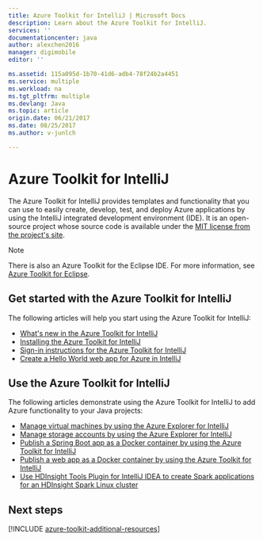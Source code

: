 ```yaml
---
title: Azure Toolkit for IntelliJ | Microsoft Docs
description: Learn about the Azure Toolkit for IntelliJ.
services: ''
documentationcenter: java
author: alexchen2016
manager: digimobile
editor: ''

ms.assetid: 115a095d-1b70-41d6-adb4-78f24b2a4451
ms.service: multiple
ms.workload: na
ms.tgt_pltfrm: multiple
ms.devlang: Java
ms.topic: article
origin.date: 06/21/2017
ms.date: 08/25/2017
ms.author: v-junlch

---
```

# Azure Toolkit for IntelliJ
The Azure Toolkit for IntelliJ provides templates and functionality that you can use to easily create, develop, test, and deploy Azure applications by using the IntelliJ integrated development environment (IDE). It is an open-source project whose source code is available under the [MIT license from the project's site](https://github.com/microsoft/azure-tools-for-java).

> [!NOTE]
> There is also an Azure Toolkit for the Eclipse IDE. For more information, see [Azure Toolkit for Eclipse](azure-toolkit-for-eclipse.md).
> 
> 

## Get started with the Azure Toolkit for IntelliJ
The following articles will help you start using the Azure Toolkit for IntelliJ:

- [What's new in the Azure Toolkit for IntelliJ](azure-toolkit-for-intellij-whats-new.md)
- [Installing the Azure Toolkit for IntelliJ](azure-toolkit-for-intellij-installation.md)
- [Sign-in instructions for the Azure Toolkit for IntelliJ](azure-toolkit-for-intellij-sign-in-instructions.md)
- [Create a Hello World web app for Azure in IntelliJ](app-service-web/app-service-web-intellij-create-hello-world-web-app.md)

## Use the Azure Toolkit for IntelliJ
The following articles demonstrate using the Azure Toolkit for IntelliJ to add Azure functionality to your Java projects:

- [Manage virtual machines by using the Azure Explorer for IntelliJ](azure-toolkit-for-intellij-managing-storage-accounts-using-azure-explorer.md)
- [Manage storage accounts by using the Azure Explorer for IntelliJ](azure-toolkit-for-intellij-managing-virtual-machines-using-azure-explorer.md)
- [Publish a Spring Boot app as a Docker container by using the Azure Toolkit for IntelliJ](azure-toolkit-for-intellij-publish-spring-boot-docker-app.md)
- [Publish a web app as a Docker container by using the Azure Toolkit for IntelliJ](azure-toolkit-for-intellij-publish-as-docker-container.md)
- [Use HDInsight Tools Plugin for IntelliJ IDEA to create Spark applications for an HDInsight Spark Linux cluster](hdinsight/hdinsight-apache-spark-intellij-tool-plugin.md)

## Next steps

[!INCLUDE [azure-toolkit-additional-resources](../includes/azure-toolkit-additional-resources.md)]

<!-- URL List -->

[Azure Java Developer Center]: /develop/java/
[Java Tools for Visual Studio Team Services]: https://java.visualstudio.com/

<!-- Temporarily Deprecated URLs -->

<!-- [Debug a Java Web App on Azure in IntelliJ]: ./app-service-web/app-service-web-debug-java-web-app-in-intellij.md -->

